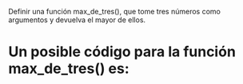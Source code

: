 Definir una función max_de_tres(), que tome tres números como argumentos y devuelva el mayor de ellos.

# Un posible código para la función max_de_tres() es: